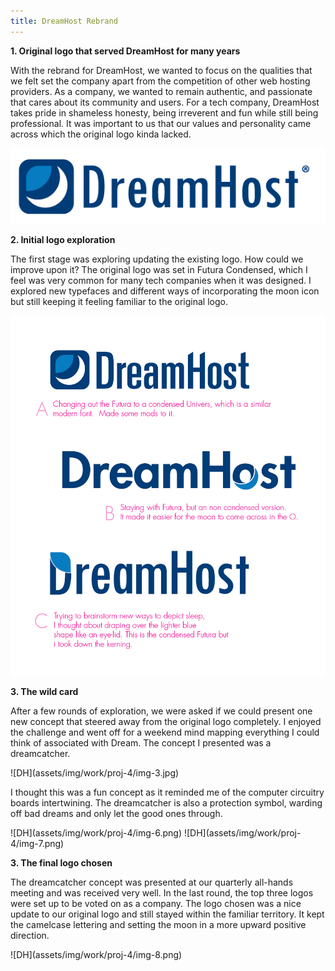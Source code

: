 ```yaml
---
title: DreamHost Rebrand
---
```

<p><strong>1. Original logo that served DreamHost for many years</strong></p>
<p>With the rebrand for DreamHost, we wanted to focus on the qualities that we felt set the company apart from the competition of other web hosting providers. As a company, we wanted to remain authentic, and passionate that cares about its community and users. For a tech company, DreamHost takes pride in shameless honesty, being irreverent and fun while still being professional. It was important to us that our values and personality came across which the original logo kinda lacked.</p>

![DH](assets/img/work/proj-4/img-1.png)

<p><strong>2. Initial logo exploration</strong></p>
<p>The first stage was exploring updating the existing logo. How could we improve upon it? The original logo was set in Futura Condensed, which I feel was very common for many tech companies when it was designed. I explored new typefaces and different ways of incorporating the moon icon but still keeping it feeling familiar to the original logo.</p>

![DH](assets/img/work/proj-4/img-2.png)

<p><strong>3. The wild card</strong></p>
<p>After a few rounds of exploration, we were asked if we could present one new concept that steered away from the original logo completely. I enjoyed the challenge and went off for a weekend mind mapping everything I could think of associated with Dream. The concept I presented was a dreamcatcher.</p>
![DH](assets/img/work/proj-4/img-3.jpg)
<p> I thought this was a fun concept as it reminded me of the computer circuitry boards intertwining. The dreamcatcher is also a protection symbol, warding off bad dreams and only let the good ones through.</p>
![DH](assets/img/work/proj-4/img-6.png)
![DH](assets/img/work/proj-4/img-7.png)

<p><strong>3. The final logo chosen</strong></p>
<p>The dreamcatcher concept was presented at our quarterly all-hands meeting and was received very well. In the last round, the top three logos were set up to be voted on as a company. The logo chosen was a nice update to our original logo and still stayed within the familiar territory. It kept the camelcase lettering and setting the moon in a more upward positive direction.</p>
![DH](assets/img/work/proj-4/img-8.png)
